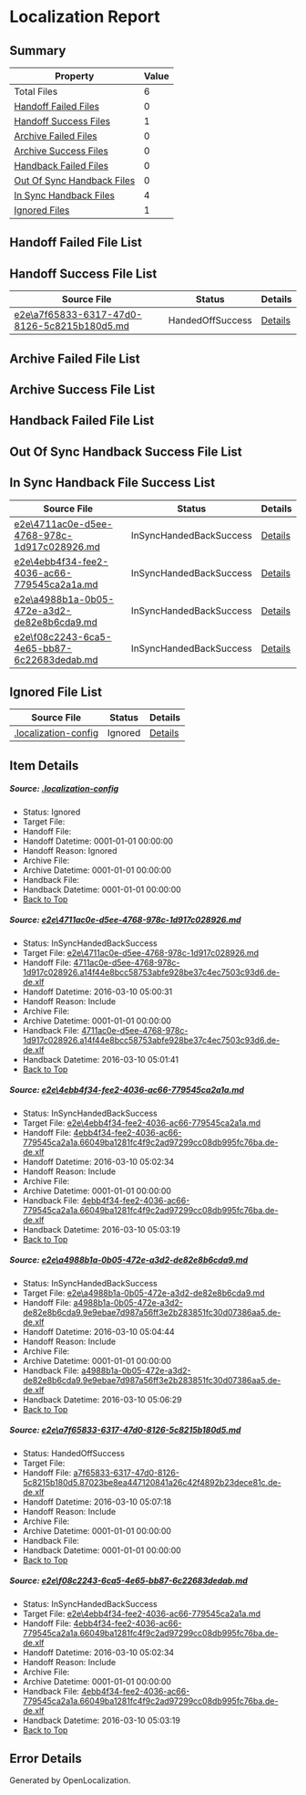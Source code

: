 # <a name='report-top'></a> Localization Report

## Summary
 Property | Value 
 -------- | ----- 
 Total Files | 6
[ Handoff Failed Files ](#handoff-failed-list)| 0
[ Handoff Success Files ](#handoff-success-list)| 1
[ Archive Failed Files ](#archive-failed-list)| 0
[ Archive Success Files ](#archive-success-list)| 0
[ Handback Failed Files ](#handback-failed-list)| 0
[ Out Of Sync Handback Files ](#outofsync-handback-success-list)| 0
[ In Sync Handback Files ](#insync-handback-success-list)| 4
[ Ignored Files ](#ignored-list)| 1

## <a name='handoff-failed-list'></a> Handoff Failed File List

## <a name='handoff-success-list'></a> Handoff Success File List
 Source File | Status | Details 
 ----------- | ------ | ------- 
 [e2e\a7f65833-6317-47d0-8126-5c8215b180d5.md](https://github.com/OpenLocalizationTest/oltest/blob/eaf3797a799112bd26badd34cf188ae3812c813a/e2e/a7f65833-6317-47d0-8126-5c8215b180d5.md) | HandedOffSuccess | [Details](#46cc609c30b14bb59cd92ee671cd5a8ecdf819fb4)

## <a name='archive-failed-list'></a> Archive Failed File List

## <a name='archive-success-list'></a> Archive Success File List

## <a name='handback-failed-list'></a> Handback Failed File List

## <a name='outofsync-handback-success-list'></a> Out Of Sync Handback Success File List

## <a name='insync-handback-success-list'></a> In Sync Handback File Success List
 Source File | Status | Details 
 ----------- | ------ | ------- 
 [e2e\4711ac0e-d5ee-4768-978c-1d917c028926.md](https://github.com/OpenLocalizationTest/oltest/blob/bcd2ca6ed0174cff569f5d9984c4639f38b6c380/e2e/4711ac0e-d5ee-4768-978c-1d917c028926.md) | InSyncHandedBackSuccess | [Details](#054a0988a0c668a53c4caf459780695f06d59b831)
 [e2e\4ebb4f34-fee2-4036-ac66-779545ca2a1a.md](https://github.com/OpenLocalizationTest/oltest/blob/cc011a0729ab66174e854edb7ee6d464ef021329/e2e/4ebb4f34-fee2-4036-ac66-779545ca2a1a.md) | InSyncHandedBackSuccess | [Details](#b51bd8870d0641764d5271bc7afa47d7d02a28f82)
 [e2e\a4988b1a-0b05-472e-a3d2-de82e8b6cda9.md](https://github.com/OpenLocalizationTest/oltest/blob/916e9b1daa70010dbd9b11b339e71e9fbdbeed2f/e2e/a4988b1a-0b05-472e-a3d2-de82e8b6cda9.md) | InSyncHandedBackSuccess | [Details](#b5e176c1fb5692ffd04408e5223963b5632f4ee63)
 [e2e\f08c2243-6ca5-4e65-bb87-6c22683dedab.md](https://github.com/OpenLocalizationTest/oltest/blob/eaf3797a799112bd26badd34cf188ae3812c813a/e2e/f08c2243-6ca5-4e65-bb87-6c22683dedab.md) | InSyncHandedBackSuccess | [Details](#b51bd8870d0641764d5271bc7afa47d7d02a28f85)

## <a name='ignored-list'></a> Ignored File List
 Source File | Status | Details 
 ----------- | ------ | ------- 
 [.localization-config](https://github.com/OpenLocalizationTest/oltest/blob/eaf3797a799112bd26badd34cf188ae3812c813a/.localization-config) | Ignored | [Details](#66aca4b1c2f43b14ec41e0e427345df94af1d5e10)

## Item Details
##### <a name='66aca4b1c2f43b14ec41e0e427345df94af1d5e10'></a> Source: [.localization-config](https://github.com/OpenLocalizationTest/oltest/blob/eaf3797a799112bd26badd34cf188ae3812c813a/.localization-config)
* Status: Ignored
* Target File: 
* Handoff File: 
* Handoff Datetime: 0001-01-01 00:00:00
* Handoff Reason: Ignored
* Archive File: 
* Archive Datetime: 0001-01-01 00:00:00
* Handback File: 
* Handback Datetime: 0001-01-01 00:00:00
* [Back to Top](#report-top)

##### <a name='054a0988a0c668a53c4caf459780695f06d59b831'></a> Source: [e2e\4711ac0e-d5ee-4768-978c-1d917c028926.md](https://github.com/OpenLocalizationTest/oltest/blob/bcd2ca6ed0174cff569f5d9984c4639f38b6c380/e2e/4711ac0e-d5ee-4768-978c-1d917c028926.md)
* Status: InSyncHandedBackSuccess
* Target File: [e2e\4711ac0e-d5ee-4768-978c-1d917c028926.md](https://github.com/OpenLocalizationTestOrg/oltest.de-de/blob/0632ded41c2bf3cce9f79a8370284abfe5fadb0e/e2e/4711ac0e-d5ee-4768-978c-1d917c028926.md)
* Handoff File: [4711ac0e-d5ee-4768-978c-1d917c028926.a14f44e8bcc58753abfe928be37c4ec7503c93d6.de-de.xlf](https://github.com/OpenLocalizationTestOrg/olhandoff/blob/b05ba600a0e88cc9f7ff76757f5ae1ff750c4ec3/ol-handoff/OpenLocalizationTestOrg/oltest.de-de/xinjiang/ht/4711ac0e-d5ee-4768-978c-1d917c028926.a14f44e8bcc58753abfe928be37c4ec7503c93d6.de-de.xlf)
* Handoff Datetime: 2016-03-10 05:00:31
* Handoff Reason: Include
* Archive File: 
* Archive Datetime: 0001-01-01 00:00:00
* Handback File: [4711ac0e-d5ee-4768-978c-1d917c028926.a14f44e8bcc58753abfe928be37c4ec7503c93d6.de-de.xlf](https://github.com/OpenLocalizationTestOrg/olhandback/blob/692ec6f079e05f313bdf11b8bc4340424039f36d/ol-handback/OpenLocalizationTestOrg/oltest.de-de/xinjiang/ht/4711ac0e-d5ee-4768-978c-1d917c028926.a14f44e8bcc58753abfe928be37c4ec7503c93d6.de-de.xlf)
* Handback Datetime: 2016-03-10 05:01:41
* [Back to Top](#report-top)

##### <a name='b51bd8870d0641764d5271bc7afa47d7d02a28f82'></a> Source: [e2e\4ebb4f34-fee2-4036-ac66-779545ca2a1a.md](https://github.com/OpenLocalizationTest/oltest/blob/cc011a0729ab66174e854edb7ee6d464ef021329/e2e/4ebb4f34-fee2-4036-ac66-779545ca2a1a.md)
* Status: InSyncHandedBackSuccess
* Target File: [e2e\4ebb4f34-fee2-4036-ac66-779545ca2a1a.md](https://github.com/OpenLocalizationTestOrg/oltest.de-de/blob/e6c9df027a10eb4afe905c6d5cbb64aee3d986aa/e2e/4ebb4f34-fee2-4036-ac66-779545ca2a1a.md)
* Handoff File: [4ebb4f34-fee2-4036-ac66-779545ca2a1a.66049ba1281fc4f9c2ad97299cc08db995fc76ba.de-de.xlf](https://github.com/OpenLocalizationTestOrg/olhandoff/blob/9c7b036b22d0458f2410fa7a9228c4c0b198358e/ol-handoff/OpenLocalizationTestOrg/oltest.de-de/xinjiang/ht/4ebb4f34-fee2-4036-ac66-779545ca2a1a.66049ba1281fc4f9c2ad97299cc08db995fc76ba.de-de.xlf)
* Handoff Datetime: 2016-03-10 05:02:34
* Handoff Reason: Include
* Archive File: 
* Archive Datetime: 0001-01-01 00:00:00
* Handback File: [4ebb4f34-fee2-4036-ac66-779545ca2a1a.66049ba1281fc4f9c2ad97299cc08db995fc76ba.de-de.xlf](https://github.com/OpenLocalizationTestOrg/olhandback/blob/c620f5023ac99ade774906e892396d969237b91e/ol-handback/OpenLocalizationTestOrg/oltest.de-de/xinjiang/ht/4ebb4f34-fee2-4036-ac66-779545ca2a1a.66049ba1281fc4f9c2ad97299cc08db995fc76ba.de-de.xlf)
* Handback Datetime: 2016-03-10 05:03:19
* [Back to Top](#report-top)

##### <a name='b5e176c1fb5692ffd04408e5223963b5632f4ee63'></a> Source: [e2e\a4988b1a-0b05-472e-a3d2-de82e8b6cda9.md](https://github.com/OpenLocalizationTest/oltest/blob/916e9b1daa70010dbd9b11b339e71e9fbdbeed2f/e2e/a4988b1a-0b05-472e-a3d2-de82e8b6cda9.md)
* Status: InSyncHandedBackSuccess
* Target File: [e2e\a4988b1a-0b05-472e-a3d2-de82e8b6cda9.md](https://github.com/OpenLocalizationTestOrg/oltest.de-de/blob/2fc67cfa2f659444fd55e4b9ed7a2ed98fe1f834/e2e/a4988b1a-0b05-472e-a3d2-de82e8b6cda9.md)
* Handoff File: [a4988b1a-0b05-472e-a3d2-de82e8b6cda9.9e9ebae7d987a56ff3e2b283851fc30d07386aa5.de-de.xlf](https://github.com/OpenLocalizationTestOrg/olhandoff/blob/00fd1a29ca6ec7d4d86d98c7f070e10b1a499c53/ol-handoff/OpenLocalizationTestOrg/oltest.de-de/xinjiang/ht/a4988b1a-0b05-472e-a3d2-de82e8b6cda9.9e9ebae7d987a56ff3e2b283851fc30d07386aa5.de-de.xlf)
* Handoff Datetime: 2016-03-10 05:04:44
* Handoff Reason: Include
* Archive File: 
* Archive Datetime: 0001-01-01 00:00:00
* Handback File: [a4988b1a-0b05-472e-a3d2-de82e8b6cda9.9e9ebae7d987a56ff3e2b283851fc30d07386aa5.de-de.xlf](https://github.com/OpenLocalizationTestOrg/olhandback/blob/3e815287a3a4e68aa570a758ea11cbbdaf6261ae/ol-handback/OpenLocalizationTestOrg/oltest.de-de/xinjiang/ht/a4988b1a-0b05-472e-a3d2-de82e8b6cda9.9e9ebae7d987a56ff3e2b283851fc30d07386aa5.de-de.xlf)
* Handback Datetime: 2016-03-10 05:06:29
* [Back to Top](#report-top)

##### <a name='46cc609c30b14bb59cd92ee671cd5a8ecdf819fb4'></a> Source: [e2e\a7f65833-6317-47d0-8126-5c8215b180d5.md](https://github.com/OpenLocalizationTest/oltest/blob/eaf3797a799112bd26badd34cf188ae3812c813a/e2e/a7f65833-6317-47d0-8126-5c8215b180d5.md)
* Status: HandedOffSuccess
* Target File: 
* Handoff File: [a7f65833-6317-47d0-8126-5c8215b180d5.87023be8ea447120841a26c42f4892b23dece81c.de-de.xlf](https://github.com/OpenLocalizationTestOrg/olhandoff/blob/61f8a124dd77254b5a0b4f8d1bb347198a157cbb/ol-handoff/OpenLocalizationTestOrg/oltest.de-de/xinjiang/ht/a7f65833-6317-47d0-8126-5c8215b180d5.87023be8ea447120841a26c42f4892b23dece81c.de-de.xlf)
* Handoff Datetime: 2016-03-10 05:07:18
* Handoff Reason: Include
* Archive File: 
* Archive Datetime: 0001-01-01 00:00:00
* Handback File: 
* Handback Datetime: 0001-01-01 00:00:00
* [Back to Top](#report-top)

##### <a name='b51bd8870d0641764d5271bc7afa47d7d02a28f85'></a> Source: [e2e\f08c2243-6ca5-4e65-bb87-6c22683dedab.md](https://github.com/OpenLocalizationTest/oltest/blob/eaf3797a799112bd26badd34cf188ae3812c813a/e2e/f08c2243-6ca5-4e65-bb87-6c22683dedab.md)
* Status: InSyncHandedBackSuccess
* Target File: [e2e\4ebb4f34-fee2-4036-ac66-779545ca2a1a.md](https://github.com/OpenLocalizationTestOrg/oltest.de-de/blob/e6c9df027a10eb4afe905c6d5cbb64aee3d986aa/e2e/4ebb4f34-fee2-4036-ac66-779545ca2a1a.md)
* Handoff File: [4ebb4f34-fee2-4036-ac66-779545ca2a1a.66049ba1281fc4f9c2ad97299cc08db995fc76ba.de-de.xlf](https://github.com/OpenLocalizationTestOrg/olhandoff/blob/9c7b036b22d0458f2410fa7a9228c4c0b198358e/ol-handoff/OpenLocalizationTestOrg/oltest.de-de/xinjiang/ht/4ebb4f34-fee2-4036-ac66-779545ca2a1a.66049ba1281fc4f9c2ad97299cc08db995fc76ba.de-de.xlf)
* Handoff Datetime: 2016-03-10 05:02:34
* Handoff Reason: Include
* Archive File: 
* Archive Datetime: 0001-01-01 00:00:00
* Handback File: [4ebb4f34-fee2-4036-ac66-779545ca2a1a.66049ba1281fc4f9c2ad97299cc08db995fc76ba.de-de.xlf](https://github.com/OpenLocalizationTestOrg/olhandback/blob/c620f5023ac99ade774906e892396d969237b91e/ol-handback/OpenLocalizationTestOrg/oltest.de-de/xinjiang/ht/4ebb4f34-fee2-4036-ac66-779545ca2a1a.66049ba1281fc4f9c2ad97299cc08db995fc76ba.de-de.xlf)
* Handback Datetime: 2016-03-10 05:03:19
* [Back to Top](#report-top)


## Error Details

Generated by OpenLocalization.
